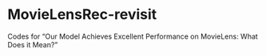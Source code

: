 # MovieLensRec-revisit
Codes for “Our Model Achieves Excellent Performance on MovieLens: What Does it Mean?”
